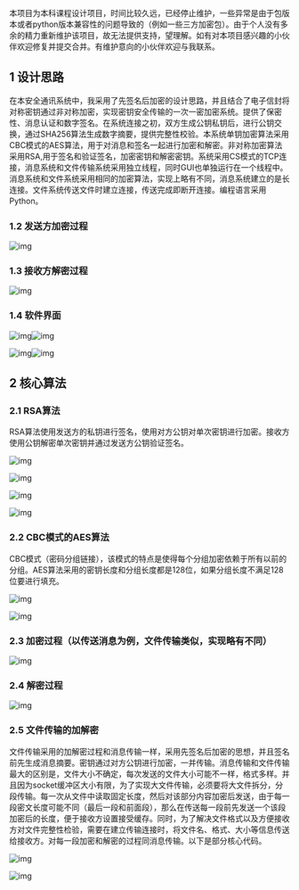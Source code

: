 本项目为本科课程设计项目，时间比较久远，已经停止维护，一些异常是由于包版本或者python版本兼容性的问题导致的（例如一些三方加密包）。由于个人没有多余的精力重新维护该项目，故无法提供支持，望理解。如有对本项目感兴趣的小伙伴欢迎修复并提交合并。有维护意向的小伙伴欢迎与我联系。

## 1 设计思路

在本安全通讯系统中，我采用了先签名后加密的设计思路，并且结合了电子信封将对称密钥通过非对称加密，实现密钥安全传输的一次一密加密系统。提供了保密性、消息认证和数字签名。在系统连接之初，双方生成公钥私钥后，进行公钥交换，通过SHA256算法生成数字摘要，提供完整性校验。本系统单钥加密算法采用CBC模式的AES算法，用于对消息和签名一起进行加密和解密。非对称加密算法采用RSA,用于签名和验证签名，加密密钥和解密密钥。系统采用CS模式的TCP连接，消息系统和文件传输系统采用独立线程，同时GUI也单独运行在一个线程中。消息系统和文件系统采用相同的加密算法，实现上略有不同，消息系统建立的是长连接。文件系统传送文件时建立连接，传送完成即断开连接。编程语言采用Python。

### 1.2   发送方加密过程

![img](img.assets/clip_image002.png)

### 1.3    接收方解密过程

![img](img.assets/clip_image004.png)

### 1.4  软件界面

 

![img](img.assets/clip_image006.jpg)![img](img.assets/clip_image008.jpg)

![img](img.assets/clip_image010.jpg)![img](img.assets/clip_image012.jpg)

 

 

## 2 核心算法

### 2.1 RSA算法

RSA算法使用发送方的私钥进行签名，使用对方公钥对单次密钥进行加密。接收方使用公钥解密单次密钥并通过发送方公钥验证签名。

![img](img.assets/clip_image014.jpg)

![img](img.assets/clip_image016.jpg)

![img](img.assets/clip_image018.jpg)

![img](img.assets/clip_image020.jpg)

### 2.2 CBC模式的AES算法

CBC模式（密码分组链接），该模式的特点是使得每个分组加密依赖于所有以前的分组。AES算法采用的密钥长度和分组长度都是128位，如果分组长度不满足128位要进行填充。

![img](img.assets/clip_image022.jpg)

![img](img.assets/clip_image024.jpg)

### 2.3 加密过程（以传送消息为例，文件传输类似，实现略有不同）

![img](img.assets/clip_image026.jpg)

### 2.4 解密过程

![img](img.assets/clip_image028.jpg)

### 2.5 文件传输的加解密

文件传输采用的加解密过程和消息传输一样，采用先签名后加密的思想，并且签名前先生成消息摘要。密钥通过对方公钥进行加密，一并传输。消息传输和文件传输最大的区别是，文件大小不确定，每次发送的文件大小可能不一样，格式多样。并且因为socket缓冲区大小有限，为了实现大文件传输，必须要将大文件拆分，分段传输。每一次从文件中读取固定长度，然后对该部分内容加密后发送，由于每一段密文长度可能不同（最后一段和前面段），那么在传送每一段前先发送一个该段加密后的长度，便于接收方设置接受缓存。同时，为了解决文件格式以及方便接收方对文件完整性检验，需要在建立传输连接时，将文件名、格式、大小等信息传送给接收方。对每一段加密和解密的过程同消息传输。以下是部分核心代码。

![img](img.assets/clip_image030.jpg)

![img](img.assets/clip_image032.jpg)

 
